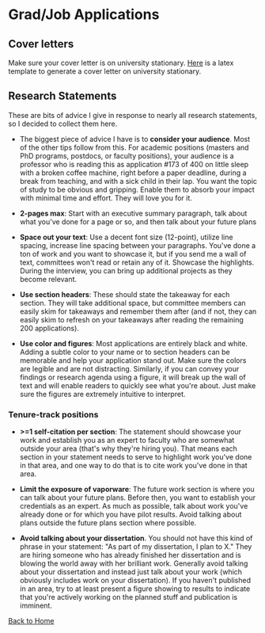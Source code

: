 # Grad/Job Applications

## Cover letters
Make sure your cover letter is on university stationary. [Here](https://github.com/vansky/cover_letter_template) is a latex template to generate a cover letter on university stationary.

## Research Statements
These are bits of advice I give in response to nearly all research statements, so I decided to collect them here.

* The biggest piece of advice I have is to **consider your audience**. Most of the other tips follow from this. For academic positions (masters and PhD programs, postdocs, or faculty positions), your audience is a professor who is reading this as application #173 of 400 on little sleep with a broken coffee machine, right before a paper deadline, during a break from teaching, and with a sick child in their lap. You want the topic of study to be obvious and gripping. Enable them to absorb your impact with minimal time and effort. They will love you for it.

* **2-pages max**: Start with an executive summary paragraph, talk about what you've done for a page or so, and then talk about your future plans

* **Space out your text**: Use a decent font size (12-point), utilize line spacing, increase line spacing between your paragraphs. You've done a ton of work and you want to showcase it, but if you send me a wall of text, committees won't read or retain any of it. Showcase the highlights. During the interview, you can bring up additional projects as they become relevant.

* **Use section headers**: These should state the takeaway for each section. They will take additional space, but committee members can easily skim for takeaways and remember them after (and if not, they can easily skim to refresh on your takeaways after reading the remaining 200 applications). 

* **Use color and figures**: Most applications are entirely black and white. Adding a subtle color to your name or to section headers can be memorable and help your application stand out. Make sure the colors are legible and are not distracting. Similarly, if you can convey your findings or research agenda using a figure, it will break up the wall of text and will enable readers to quickly see what you're about. Just make sure the figures are extremely intuitive to interpret.

### Tenure-track positions
* **>=1 self-citation per section**: The statement should showcase your work and establish you as an expert to faculty who are somewhat outside your area (that's why they're hiring you). That means each section in your statement needs to serve to highlight work you've done in that area, and one way to do that is to cite work you've done in that area.

* **Limit the exposure of vaporware**: The future work section is where you can talk about your future plans. Before then, you want to establish your credentials as an expert. As much as possible, talk about work you've already done or for which you have pilot results. Avoid talking about plans outside the future plans section where possible.

* **Avoid talking about your dissertation**. You should not have this kind of phrase in your statement: "As part of my dissertation, I plan to X."  They are hiring someone who has already finished her dissertation and is blowing the world away with her brilliant work. Generally avoid talking about your dissertation and instead just talk about your work (which obviously includes work on your dissertation). If you haven't published in an area, try to at least present a figure showing to results to indicate that you're actively working on the planned stuff and publication is imminent.

[Back to Home](README.md)